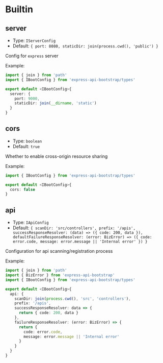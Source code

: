 # Builtin

## server

- Type: `IServerConfig`
- Default: `{ port: 8080, staticDir: join(process.cwd(), 'public') }`

Config for `express` server

Example:

```typescript
import { join } from 'path'
import { IBootConfig } from 'express-api-bootstrap/types'

export default <IBootConfig>{
  server: {
    port: 9000,
    staticDir: join(__dirname, 'static')
  }
}
```

## cors

- Type: `boolean`
- Default: `true`

Whether to enable cross-origin resource sharing

Example:

```typescript
import { IBootConfig } from 'express-api-bootstrap/types'

export default <IBootConfig>{
  cors: false
}
```

## api

- Type: `IApiConfig`
- Default: `{ scanDir: 'src/controllers', prefix: '/apis', successResponseResolver: (data) => ({ code: 200, data }), defaultFailureResponseResolver: (error: BizError) => ({ code: error.code, message: error.message || 'Internal error' }) }`

Configuration for api scanning/registration process

Example:

```typescript
import { join } from 'path'
import { BizError } from 'express-api-bootstrap'
import { IBootConfig } from 'express-api-bootstrap/types'

export default <IBootConfig>{
  api: {
    scanDir: join(process.cwd(), 'src', 'controllers'),
    prefix: '/apis',
    successResponseResolver: data => {
      return { code: 200, data }
    },
    failureResponseResolver: (error: BizError) => {
      return {
        code: error.code,
        message: error.message || 'Internal error'
      }
    }
  }
}
```
